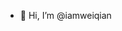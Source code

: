 - 👋 Hi, I’m @iamweiqian

<!---
iamweiqian/iamweiqian is a ✨ special ✨ repository because its `README.md` (this file) appears on your GitHub profile.
You can click the Preview link to take a look at your changes.
--->
